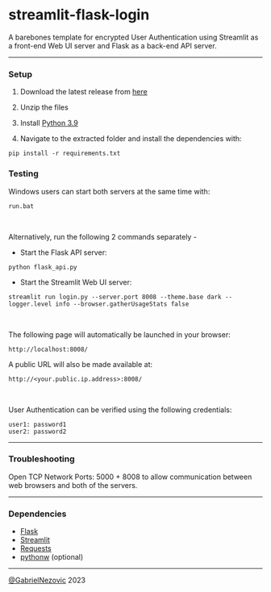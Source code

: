 # streamlit-flask-login
 A barebones template for encrypted User Authentication using Streamlit as a front-end Web UI server and Flask as a back-end API server.

 ___

 <h3>Setup</h3>

1. Download the latest release from [here](https://github.com/GabrielNezovic/streamlit-flask-login/releases/tag/latest)
2. Unzip the files
 
3. Install [Python 3.9](https://www.python.org/downloads/release/python-390/)

4. Navigate to the extracted folder and install the dependencies with:  
  ```
  pip install -r requirements.txt
  ```
<h3>Testing</h1>
Windows users can start both servers at the same time with: 

```
run.bat
```

<br>

Alternatively, run the following 2 commands separately -
* Start the Flask API server:
```
python flask_api.py
```
* Start the Streamlit Web UI server:
```
streamlit run login.py --server.port 8008 --theme.base dark --logger.level info --browser.gatherUsageStats false
```

<br>

The following page will automatically be launched in your browser:
```
http://localhost:8008/
```

A public URL will also be made available at:

```
http://<your.public.ip.address>:8008/
```

<br>

User Authentication can be verified using the following credentials:

```
user1: password1
user2: password2
```

___
<h3>Troubleshooting</h3>

Open TCP Network Ports: 5000 + 8008 to allow communication between web browsers and both of the servers.

___
<h3>Dependencies</h3>

* [Flask](https://pypi.org/project/Flask/)
* [Streamlit](https://pypi.org/project/Streamlit/)
* [Requests](https://pypi.org/project/Requests/)
* [pythonw](https://pypi.org/project/pythonw/) (optional)


___

[@GabrielNezovic](https://github.com/GabrielNezovic) 2023
